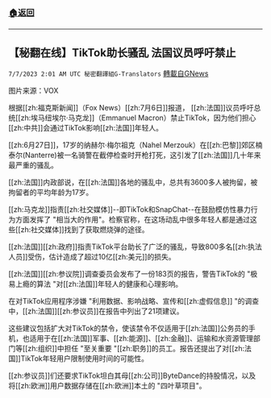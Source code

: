 ###  [:house:返回](README.md)
---


## 【秘翻在线】TikTok助长骚乱 法国议员呼吁禁止
`7/7/2023 2:01 AM UTC 秘密翻譯組G-Translators` [轉載自GNews](https://gnews.org/articles/1442593)

图片来源：VOX

根据[[zh:福克斯新闻]]（Fox News）[[zh:7月6日]]报道， [[zh:法国]]议员呼吁总统[[zh:埃马纽埃尔·马克龙]]（Emmanuel Macron）禁止TikTok，因为他们担心[[zh:中共]]会通过TikTok影响[[zh:法国]]年轻人。

[[zh:6月27日]]，17岁的纳赫尔·梅尔祖克（Nahel Merzouk）在[[zh:巴黎]]郊区楠泰尔(Nanterre)被一名骑警在截停检查时开枪打死，这引发了[[zh:法国]]几十年来最严重的骚乱。

[[zh:法国]]内政部说，在[[zh:法国]]各地的骚乱中，总共有3600多人被拘留，被拘留者的平均年龄为17岁。

[[zh:马克龙]]指责[[zh:社交媒体]]\--即TikTok和SnapChat--在鼓励模仿性暴力行为方面发挥了 "相当大的作用"。检察官称，在这场动乱中很多年轻人都是通过这些[[zh:社交媒体]]找到了获取燃烧弹的途径。

[[zh:法国]][[zh:政府]]指责TikTok平台助长了广泛的骚乱，导致800多名[[zh:执法人员]]受伤，估计造成了超过10亿[[zh:美元]]的损失。

[[zh:法国]][[zh:参议院]]调查委员会发布了一份183页的报告，警告TikTok的 "极易上瘾的算法 "对[[zh:法国]]年轻人的健康和心理影响。

在对TikTok应用程序涉嫌 "利用数据、影响战略、宣传和[[zh:虚假信息]] "的调查中，[[zh:法国]][[zh:参议员]]在报告中列出了21项建议。

这些建议包括扩大对TikTok的禁令，使该禁令不仅适用于[[zh:法国]]公务员的手机，也适用于在[[zh:法国]]军事、[[zh:能源]]、[[zh:金融]]、运输和水资源管理部门等[[zh:组织]]中担任 "至关重要 "[[zh:职务]]的员工。报告还提出了对[[zh:法国]]TikTok年轻用户限制使用时间的可能性。

[[zh:参议员]]们还要求TikTok坦白其母[[zh:公司]]ByteDance的持股情况，以及将[[zh:欧洲]]用户数据存储在[[zh:欧洲]]本土的 "四叶草项目"。
